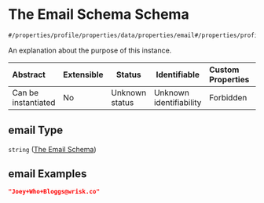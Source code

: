 # The Email Schema Schema

```txt
#/properties/profile/properties/data/properties/email#/properties/profile/properties/data/properties/email
```

An explanation about the purpose of this instance.


| Abstract            | Extensible | Status         | Identifiable            | Custom Properties | Additional Properties | Access Restrictions | Defined In                                                                                          |
| :------------------ | ---------- | -------------- | ----------------------- | :---------------- | --------------------- | ------------------- | --------------------------------------------------------------------------------------------------- |
| Can be instantiated | No         | Unknown status | Unknown identifiability | Forbidden         | Allowed               | none                | [policy_transaction.schema.json\*](../../out/policy_transaction.schema.json "open original schema") |

## email Type

`string` ([The Email Schema](policy_transaction-properties-the-profile-schema-properties-the-profile-data-schema-properties-the-email-schema.md))

## email Examples

```json
"Joey+Who+Bloggs@wrisk.co"
```
